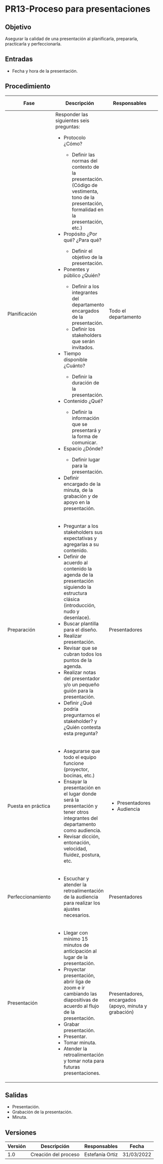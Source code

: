 # PR13-Proceso para presentaciones

## Objetivo

Asegurar la calidad de una presentación al planificarla, prepararla, practicarla y perfeccionarla.

## Entradas

- Fecha y hora de la presentación.

## Procedimiento

<table>
    <thead>
        <th>Fase</th>
        <th>Descripción</th>
        <th>Responsables</th>
        <th>Áreas CMMI</th>
    </thead>

<tbody>
    <tr>
      <td>Planificación</td>
      <td>
        Responder las siguientes seis preguntas:
        <ul>
            <li>Protocolo ¿Cómo?</li>
            <ul>
                <li>Definir las normas del contexto de la presentación.(Código de vestimenta, tono de la presentación, formalidad en la presentación, etc.)</li>
            </ul>
            <li>Propósito ¿Por qué? ¿Para qué?</li>
            <ul>
                <li>Definir el objetivo de la presentación.</li>
            </ul>
            <li>Ponentes y público ¿Quién?</li>
            <ul>
                <li>Definir a los integrantes del departamento encargados de la presentación.</li>
                <li>Definir los stakeholders que serán invitados.</li>
            </ul>
            <li>Tiempo disponible ¿Cuánto?</li>
            <ul>
                <li>Definir la duración de la presentación.</li>
            </ul>
            <li>Contenido ¿Qué?</li>
            <ul>
                <li>Definir la información que se presentará y la forma de comunicar.</li>
            </ul>
            <li>Espacio ¿Dónde?</li>
            <ul>
                <li>Definir lugar para la presentación.</li>
            </ul>
            <li>Definir encargado de la minuta, de la grabación y de apoyo en la presentación.</li>
        </ul>
      </td>
      <td>Todo el departamento</td>
      <td>
        <ul>
          <li>PP 2.4, 2.5, 3.3</li>
          <li> REQM 1.1</li>
        </ul>
      </td>
    </tr>
    <tr>
      <td>Preparación</td>
      <td>
        <ul>
            <li>Preguntar a los stakeholders sus expectativas y agregarlas a su contenido.</li>
            <li>Definir de acuerdo al contenido la agenda de la presentación siguiendo la estructura clásica (introducción, nudo y desenlace).</li>
            <li>Buscar plantilla para el diseño.</li>
            <li>Realizar presentación.</li>
            <li>Revisar que se cubran todos los puntos de la agenda.</li>
            <li>Realizar notas del presentador y/o un pequeño guión para la presentación.</li>
            <li>Definir ¿Qué podría preguntarnos el stakeholder? y ¿Quién contesta esta pregunta?</li>
        </ul>
      </td>
      <td>Presentadores</td>
      <td>
        <ul>
          <li>PP 2.6</li>
          <li> MA 1.1, 2.4</li>
        </ul>
      </td>
    </tr>
     <tr>
      <td>Puesta en práctica</td>
      <td>
        <ul>
            <li>Asegurarse que todo el equipo funcione (proyector, bocinas, etc.)</li>
            <li>Ensayar la presentación en el lugar donde será la presentación y tener otros integrantes del departamento como audiencia.</li>
            <li>Revisar dicción, entonación, velocidad, fluidez, postura, etc.</li>
        </ul>
      </td>
      <td><ul>
                <li>Presentadores</li>
                <li>Audiencia</li>
        </ul>
      </td>
      <td>
        <ul>
          <li>PPQA 1.1, 1.2, 2.1</li>
          <li>PMC 1.6</li>
        </ul>
      </td>
    </tr>
    <tr>
      <td>Perfeccionamiento</td>
      <td>
        <ul>
            <li>Escuchar y atender la retroalimentación de la audiencia para realizar los ajustes necesarios.</li>
        </ul>
      </td>
      <td>Presentadores</td>
      <td>
        <ul>
        <li>PPQA 1.1, 1.2, 2.1</li>
          <li>PMC 1.6</li>
        </ul>
      </td>
    </tr>
    <tr>
      <td>Presentación</td>
      <td>
        <ul>
            <li>Llegar con mínimo 15 minutos de anticipación al lugar de la presentación.</li>
            <li>Proyectar presentación, abrir liga de zoom e ir cambiando las diapositivas de acuerdo al flujo de la presentación.</li>
            <li>Grabar presentación.</li>
            <li>Presentar.</li>
            <li>Tomar minuta.</li>
            <li>Atender la retroalimentación y tomar nota para futuras presentaciones.</li>
        </ul>
      </td>
      <td>Presentadores, encargados (apoyo, minuta y grabación)
      </td>
      <td>
        <ul>
          <li>PMC 2.1</li>
        </ul>
      </td>
    </tr>
  </tbody>
</table>

## Salidas

- Presentación.
- Grabación de la presentación.
- Minuta.

## Versiones

| Versión | Descripción                      | Responsables   | Fecha      |
| ------- | -------------------------------- | -------------- | ---------- |
| 1.0     | Creación del proceso             | Estefanía Ortiz | 31/03/2022  |
